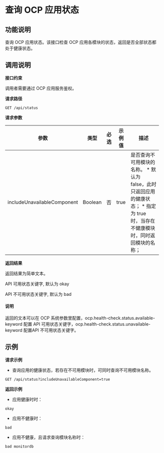 查询 OCP 应用状态
================================



**功能说明**
-----------------------------

查询 OCP 应用状态。该接口检查 OCP 应用各模块的状态，返回是否全部状态都处于健康状态。

**调用说明**
-----------------------------

**接口约束**

调用者需要通过 OCP 应用服务鉴权。

**请求路径**

`GET /api/status`

**请求参数**


|             参数              |   类型    | 必选 | 示例值  |                                                                                        描述                                                                                         |
|-----------------------------|---------|----|------|-----------------------------------------------------------------------------------------------------------------------------------------------------------------------------------|
| includeUnavailableComponent | Boolean | 否  | true | 是否查询不可用模块的名称。 * 默认为 false，此时只返回应用的健康状态；   * 指定为 true 时，当存在不健康模块时，同时返回模块的名称；    |



**返回结果**

返回结果为简单文本。

API 可用状态关键字, 默认为 okay

API 不可用状态关键字, 默认为 bad

<main id="notice" type='explain'><h4>说明</h4><p>返回的文本可以在 OCP 系统参数里配置，ocp.health-check.status.available-keyword 配置 API 可用状态关键字，ocp.health-check.status.unavailable-keyword 配置API 不可用状态关键字。</p></main>



**示例**
---------------------------

**请求示例**

* 查询应用的健康状态，若存在不可用模块时，可同时查询不可用模块名称。






```code
GET /api/status?includeUnavailableComponent=true
```



**返回示例**

* 应用健康时时：






```code
okay
```



* 应用不健康时：






```code
bad
```



* 应用不健康，且请求查询模块名称时：






```code
bad monitordb
```
